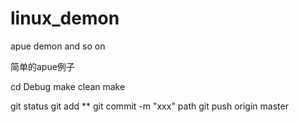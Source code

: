 linux_demon
===========

apue demon and so on

简单的apue例子

cd Debug
make clean
make 

git status
git add **
git commit -m "xxx" path
git push origin master
